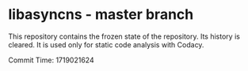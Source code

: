 # libasyncns - master branch

This repository contains the frozen state of the repository.
Its history is cleared. It is used only for static code
analysis with Codacy.

Commit Time: 1719021624